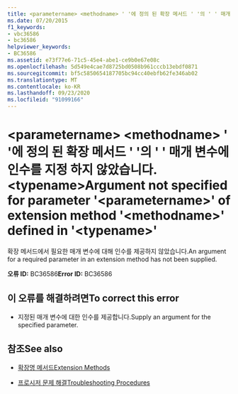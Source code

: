 ```yaml
---
title: <parametername> <methodname> ' '에 정의 된 확장 메서드 ' '의 ' ' 매개 변수에 인수를 지정 하지 않았습니다. <typename>
ms.date: 07/20/2015
f1_keywords:
- vbc36586
- bc36586
helpviewer_keywords:
- BC36586
ms.assetid: e73f77e6-71c5-45e4-abe1-ce9b0e67e08c
ms.openlocfilehash: 5d549e4cae7d8725bd0508b961cccb13ebdf0871
ms.sourcegitcommit: bf5c5850654187705bc94cc40ebfb62fe346ab02
ms.translationtype: MT
ms.contentlocale: ko-KR
ms.lasthandoff: 09/23/2020
ms.locfileid: "91099166"
---
```

# <a name="argument-not-specified-for-parameter-parametername-of-extension-method-methodname-defined-in-typename"></a><span data-ttu-id="6dfee-102">\<parametername> \<methodname> ' '에 정의 된 확장 메서드 ' '의 ' ' 매개 변수에 인수를 지정 하지 않았습니다. \<typename></span><span class="sxs-lookup"><span data-stu-id="6dfee-102">Argument not specified for parameter '\<parametername>' of extension method '\<methodname>' defined in '\<typename>'</span></span>

<span data-ttu-id="6dfee-103">확장 메서드에서 필요한 매개 변수에 대해 인수를 제공하지 않았습니다.</span><span class="sxs-lookup"><span data-stu-id="6dfee-103">An argument for a required parameter in an extension method has not been supplied.</span></span>  
  
 <span data-ttu-id="6dfee-104">**오류 ID:** BC36586</span><span class="sxs-lookup"><span data-stu-id="6dfee-104">**Error ID:** BC36586</span></span>  
  
## <a name="to-correct-this-error"></a><span data-ttu-id="6dfee-105">이 오류를 해결하려면</span><span class="sxs-lookup"><span data-stu-id="6dfee-105">To correct this error</span></span>  
  
- <span data-ttu-id="6dfee-106">지정된 매개 변수에 대한 인수를 제공합니다.</span><span class="sxs-lookup"><span data-stu-id="6dfee-106">Supply an argument for the specified parameter.</span></span>  
  
## <a name="see-also"></a><span data-ttu-id="6dfee-107">참조</span><span class="sxs-lookup"><span data-stu-id="6dfee-107">See also</span></span>

- [<span data-ttu-id="6dfee-108">확장명 메서드</span><span class="sxs-lookup"><span data-stu-id="6dfee-108">Extension Methods</span></span>](../programming-guide/language-features/procedures/extension-methods.md)

- [<span data-ttu-id="6dfee-109">프로시저 문제 해결</span><span class="sxs-lookup"><span data-stu-id="6dfee-109">Troubleshooting Procedures</span></span>](../programming-guide/language-features/procedures/troubleshooting-procedures.md)
